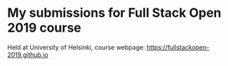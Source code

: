 # My submissions for Full Stack Open 2019 course

Held at University of Helsinki, course webpage: https://fullstackopen-2019.github.io
